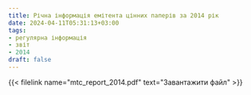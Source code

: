 ```yaml
---
title: Річна інформація емітента цінних паперів за 2014 рік
date: 2024-04-11T05:31:13+03:00
tags:
- регулярна інформація
- звіт
- 2014
draft: false
---
```


{{< filelink name="mtc_report_2014.pdf" text="Завантажити файл" >}}
